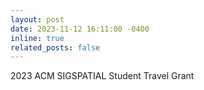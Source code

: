 ```yaml
---
layout: post
date: 2023-11-12 16:11:00 -0400
inline: true
related_posts: false
---
```


2023 ACM SIGSPATIAL Student Travel Grant
